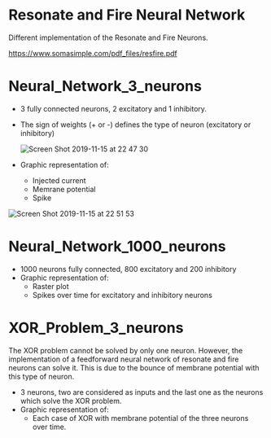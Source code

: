 # Resonate and Fire Neural Network

Different implementation of the Resonate and Fire Neurons. 

https://www.somasimple.com/pdf_files/resfire.pdf

# Neural_Network_3_neurons

- 3 fully connected neurons, 2 excitatory and 1 inhibitory. 
- The sign of weights (+ or -) defines the type of neuron (excitatory or inhibitory)


  ![Screen Shot 2019-11-15 at 22 47 30](https://user-images.githubusercontent.com/55028120/68978081-1db76c80-07fa-11ea-87a3-c21e6146699f.png)



- Graphic representation of:
    - Injected current 
    - Memrane potential
    - Spike 
    
 ![Screen Shot 2019-11-15 at 22 51 53](https://user-images.githubusercontent.com/55028120/68978280-96b6c400-07fa-11ea-88e9-6ff1f4d06725.png)


# Neural_Network_1000_neurons

- 1000 neurons fully connected, 800 excitatory and 200 inhibitory 
- Graphic representation of:
    - Raster plot
    - Spikes over time for excitatory and inhibitory neurons

# XOR_Problem_3_neurons

The XOR problem cannot be solved by only one neuron. However, the implementation of a feedforward
neural network of resonate and fire neurons can solve it. This is due to the bounce of membrane potential 
with this type of neuron. 

- 3 neurons, two are considered as inputs and the last one as the neurons which solve the XOR problem.
- Graphic representation of: 
    - Each case of XOR with membrane potential of the three neurons over time.
